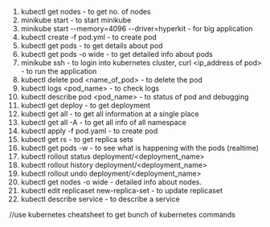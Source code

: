 1. kubectl get nodes - to get no. of nodes
2. minikube start - to start minikube 
3. minikube start --memory=4096 --driver=hyperkit - for big application 
4. kubectl create -f pod.yml - to create pod
5. kubectl get pods - to get details about pod
6. kubectl get pods -o wide - to get detailed info about pods
7. minikube ssh - to login into kubernetes cluster, curl <ip_address of pod> - to run the application
8. kubectl delete pod <name_of_pod> - to delete the pod
9. kubectl logs <pod_name> - to check logs
10. kubectl describe pod <pod_name> - to status of pod and debugging
11. kubectl get deploy - to get deployment
12. kubectl get all - to get all information at a single place 
13. kubectl get all -A - to get all info of all namespace 
14. kubectl apply -f pod.yaml - to create pod
15. kubectl get rs - to get replica sets
16. kubectl get pods -w - to see what is happening with the pods (realtime)
17. kubectl rollout status deployment/<deployment_name>
18. kubectl rollout history deployment/<deployment_name> 
19. kubectl rollout undo deployment/<deployment_name>
20. kubectl get nodes -o wide - detailed info about nodes.
21. kubectl edit replicaset new-replica-set - to update replicaset
22. kubectl describe service <service-name> - to describe a service

//use kubernetes cheatsheet to get bunch of kubernetes commands